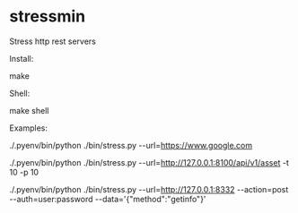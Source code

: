 stressmin
=========

Stress http rest servers

Install:

make

Shell:

make shell

Examples:

./.pyenv/bin/python ./bin/stress.py --url=https://www.google.com

./.pyenv/bin/python ./bin/stress.py --url=http://127.0.0.1:8100/api/v1/asset -t 10 -p 10

./.pyenv/bin/python ./bin/stress.py --url=http://127.0.0.1:8332 --action=post --auth=user:password --data='{"method":"getinfo"}'

